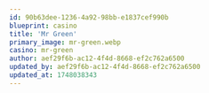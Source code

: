 ```yaml
---
id: 90b63dee-1236-4a92-98bb-e1837cef990b
blueprint: casino
title: 'Mr Green'
primary_image: mr-green.webp
casino: mr-green
author: aef29f6b-ac12-4f4d-8668-ef2c762a6500
updated_by: aef29f6b-ac12-4f4d-8668-ef2c762a6500
updated_at: 1748038343
---
```

